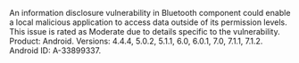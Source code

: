 An information disclosure vulnerability in Bluetooth component could enable a local malicious application to access data outside of its permission levels. This issue is rated as Moderate due to details specific to the vulnerability. Product: Android. Versions: 4.4.4, 5.0.2, 5.1.1, 6.0, 6.0.1, 7.0, 7.1.1, 7.1.2. Android ID: A-33899337.